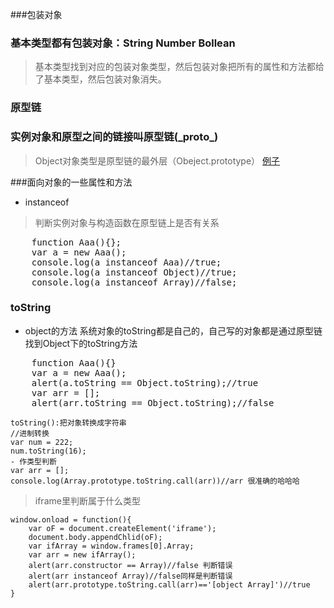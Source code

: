 ###包装对象

### 基本类型都有包装对象：String Number Bollean

> 基本类型找到对应的包装对象类型，然后包装对象把所有的属性和方法都给了基本类型，然后包装对象消失。

### 原型链
### 实例对象和原型之间的链接叫原型链(\_proto\_)
> Object对象类型是原型链的最外层（Obeject.prototype）
[例子](demo4.html)

###面向对象的一些属性和方法

- instanceof

> 判断实例对象与构造函数在原型链上是否有关系
<pre>
    function Aaa(){};
    var a = new Aaa();
    console.log(a instanceof Aaa)//true;
    console.log(a instanceof Object)//true;
    console.log(a instanceof Array)//false;
</pre>

### toString

- object的方法
系统对象的toString都是自己的，自己写的对象都是通过原型链找到Object下的toString方法

<pre>
	function Aaa(){}
	var a = new Aaa();
	alert(a.toString == Object.toString);//true
	var arr = [];
	alert(arr.toString == Object.toString);//false
</pre>
	toString():把对象转换成字符串
	//进制转换
	var num = 222;
	num.toString(16);
	- 作类型判断
	var arr = [];
	console.log(Array.prototype.toString.call(arr))//arr 很准确的哈哈哈

> iframe里判断属于什么类型
 
	window.onload = function(){
		var oF = document.createElement('iframe');
		document.body.appendChlid(oF);
		var ifArray = window.frames[0].Array;
		var arr = new ifArray();
		alert(arr.constructor == Array)//false 判断错误
		alert(arr instanceof Array)//false同样是判断错误
		alert(arr.prototype.toString.call(arr)=='[object Array]')//true 
	}